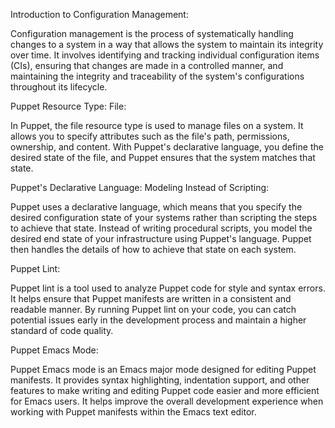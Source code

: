 
Introduction to Configuration Management:

Configuration management is the process of systematically handling changes to a system in a way that allows the system to maintain its integrity over time. It involves identifying and tracking individual configuration items (CIs), ensuring that changes are made in a controlled manner, and maintaining the integrity and traceability of the system's configurations throughout its lifecycle.

Puppet Resource Type: File:

In Puppet, the file resource type is used to manage files on a system. It allows you to specify attributes such as the file's path, permissions, ownership, and content. With Puppet's declarative language, you define the desired state of the file, and Puppet ensures that the system matches that state.

Puppet's Declarative Language: Modeling Instead of Scripting:

Puppet uses a declarative language, which means that you specify the desired configuration state of your systems rather than scripting the steps to achieve that state. Instead of writing procedural scripts, you model the desired end state of your infrastructure using Puppet's language. Puppet then handles the details of how to achieve that state on each system.

Puppet Lint:

Puppet lint is a tool used to analyze Puppet code for style and syntax errors. It helps ensure that Puppet manifests are written in a consistent and readable manner. By running Puppet lint on your code, you can catch potential issues early in the development process and maintain a higher standard of code quality.

Puppet Emacs Mode:

Puppet Emacs mode is an Emacs major mode designed for editing Puppet manifests. It provides syntax highlighting, indentation support, and other features to make writing and editing Puppet code easier and more efficient for Emacs users. It helps improve the overall development experience when working with Puppet manifests within the Emacs text editor.
